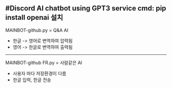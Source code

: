 #Discord AI chatbot using GPT3 service
cmd: pip install openai 설치
------------------
MAINBOT-github.py = Q&A AI
 - 한글 -> 영어로 변역하여 압력됨
 - 영어 -> 한글로 변역하여 출력됨
------------------
MAINBOT-github FR.py = 사람같은 AI
 - 사용자 마다 저장환경이 다름
 - 한글 입력, 한글 전송
